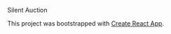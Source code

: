 Silent Auction

This project was bootstrapped with [Create React App](https://github.com/facebookincubator/create-react-app).
